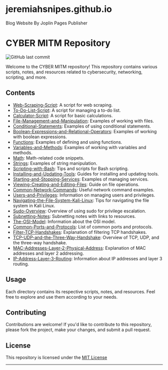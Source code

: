 # jeremiahsnipes.github.io
Blog Website By Joplin Pages Publisher
# CYBER MITM Repository

![GitHub last commit](https://img.shields.io/github/last-commit/your-username/your-repo-name)

Welcome to the CYBER MITM repository! This repository contains various scripts, notes, and resources related to cybersecurity, networking, scripting, and more.

## Contents

- [Web-Scraping-Script](https://jeremiahsnipes.github.io/article/web-scraping-script): A script for web scraping.
- [To-Do-List-Script](https://jeremiahsnipes.github.io/article/to-do-list-script): A script for managing a to-do list.
- [Calculator-Script](https://jeremiahsnipes.github.io/article/calculator-script): A script for basic calculations.
- [File-Management-and-Manipulation](https://jeremiahsnipes.github.io/article/file-management-and-manipulation): Examples of working with files.
- [Conditional-Statements](https://jeremiahsnipes.github.io/article/conditional-statements): Examples of using conditional statements.
- [Boolean-Expressions-and-Relational-Operators](https://jeremiahsnipes.github.io/article/boolean-expressions-and-relational-operators): Examples of working with boolean expressions.
- [Functions](https://jeremiahsnipes.github.io/article/functions): Examples of defining and using functions.
- [Variables-and-Methods](https://jeremiahsnipes.github.io/article/variables-and-methods): Examples of working with variables and methods.
- [Math](https://jeremiahsnipes.github.io/article/math): Math-related code snippets.
- [Strings](https://jeremiahsnipes.github.io/article/strings): Examples of string manipulation.
- [Scripting-with-Bash](https://jeremiahsnipes.github.io/article/scripting-with-bash): Tips and scripts for Bash scripting.
- [Installing-and-Updating-Tools](https://jeremiahsnipes.github.io/article/installing-and-updating-tools): Guides for installing and updating tools.
- [Starting-and-Stopping-Services](https://jeremiahsnipes.github.io/article/starting-and-stopping-services): Examples of managing services.
- [Viewing-Creating-and-Editing-Files](https://jeremiahsnipes.github.io/article/viewing-creating-and-editing-files): Guide on file operations.
- [Common-Network-Commands](https://jeremiahsnipes.github.io/article/common-network-commands): Useful network command examples.
- [Users-and-Privileges](https://jeremiahsnipes.github.io/article/users-and-privileges): Information on managing users and privileges.
- [Navigating-the-File-System-Kali-Linux](https://jeremiahsnipes.github.io/article/navigating-the-file-system-kali-linux): Tips for navigating the file system in Kali Linux.
- [Sudo-Overview](https://jeremiahsnipes.github.io/article/sudo-overview): Overview of using sudo for privilege escalation.
- [Subnetting-Notes](https://jeremiahsnipes.github.io/article/subnetting-notes): Subnetting notes with links to resources.
- [The-OSI-Model](https://jeremiahsnipes.github.io/article/the-osi-model): Information about the OSI model.
- [Common-Ports-and-Protocols](https://jeremiahsnipes.github.io/article/common-ports-and-protocols): List of common ports and protocols.
- [Filter-TCP-Handshakes](https://jeremiahsnipes.github.io/article/filter-tcp-handshakes.): Explanation of filtering TCP handshakes.
- [TCP-UDP-and-the-Three-Way-Handshake](https://jeremiahsnipes.github.io/article/tcp-udp-and-the-three-way-handshake): Overview of TCP, UDP, and the three-way handshake.
- [MAC-Addresses-Layer-2-Physical-Address](https://jeremiahsnipes.github.io/article/mac-addresses-layer-2-physical-address): Explanation of MAC addresses and layer 2 addressing.
- [IP-Address-Layer-3-Routing](https://jeremiahsnipes.github.io/article/ip-address-layer-3-routing): Information about IP addresses and layer 3 routing.

  
## Usage

Each directory contains its respective scripts, notes, and resources. Feel free to explore and use them according to your needs.

## Contributing

Contributions are welcome! If you'd like to contribute to this repository, please fork the project, make your changes, and submit a pull request.

## License

This repository is licensed under the [MIT License](https://github.com/jeremiahsnipes/jeremiahsnipes.github.io/blob/main/MIT_license.txt)


---


